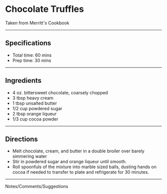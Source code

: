 # Chocolate Truffles

Taken from
Merritt's Cookbook

---
## Specifications
- Total time: 60 mins
- Prep time: 30 mins

---
## Ingredients

- 4 oz. bittersweet chocolate, coarsely chopped
- 3 tbsp heavy cream
- 1 tbsp unsalted butter
- 1/2 cup powdered sugar
- 2 tbsp orange liqueur
- 1/3 cup cocoa powder

---
## Directions

- Melt chocolate, cream, and  butter in a double broiler over barely simmering water
- Stir in powdered sugar and orange liqueur until smooth.
- Roll spoonfuls of the mixture into marble sized balls, dusting hands on cocoa if needed to transfer to plate and refrigerate for 30 minutes.
 
---
Notes/Comments/Suggestions